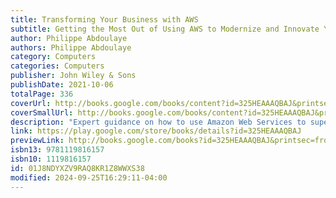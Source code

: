 ```yaml
---
title: Transforming Your Business with AWS
subtitle: Getting the Most Out of Using AWS to Modernize and Innovate Your Digital Services
author: Philippe Abdoulaye
authors: Philippe Abdoulaye
category: Computers
categories: Computers
publisher: John Wiley & Sons
publishDate: 2021-10-06
totalPage: 336
coverUrl: http://books.google.com/books/content?id=325HEAAAQBAJ&printsec=frontcover&img=1&zoom=1&edge=curl&source=gbs_api
coverSmallUrl: http://books.google.com/books/content?id=325HEAAAQBAJ&printsec=frontcover&img=1&zoom=5&edge=curl&source=gbs_api
description: "Expert guidance on how to use Amazon Web Services to supercharge your digital services business In Transforming Your Business with AWS: Getting the Most Out of Using AWS to Modernize and Innovate Your Digital Services, renowned international consultant and sought-after speaker Philippe Abdoulaye delivers a practical and accessible guide to using Amazon Web Services to modernize your business and the digital services you offer. This book provides you with a concrete action plan to build a team capable of creating world-class digital services and long-term competitive advantages. You’ll discover what separates merely average digital service organizations from the truly outstanding, as well as how moving to the cloud will enable your business to deliver your services faster, better, and more efficiently. This book also includes: A comprehensive overview of building industry-leading digital service delivery capabilities, including discussions of the development lifecycle, best practices, and AWS-based development infrastructure Explanations of how to implement a digital business transformation strategy An exploration of key roles like DevOps Continuous Delivery, Continuous Deployment, Continuous Integration, Automation, and DevSecOps Hands-on treatments of AWS application management tools, including Elastic Beanstalk, CodeDeploy, and CodePipeline Perfect for executives, managers, and other business leaders attempting to clarify and implement their organization’s digital vision and strategy, Transforming Your Business with AWS is a must-read reference that answers the “why” and, most importantly, the “how,” of digital transformation with Amazon Web Services."
link: https://play.google.com/store/books/details?id=325HEAAAQBAJ
previewLink: http://books.google.com/books?id=325HEAAAQBAJ&printsec=frontcover&dq=transforming+your+business+with+aws&hl=&as_pt=BOOKS&cd=1&source=gbs_api
isbn13: 9781119816157
isbn10: 1119816157
id: 01J8NDYXZV9RAQ8KR1Z8WWXS38
modified: 2024-09-25T16:29:11-04:00
---
```

